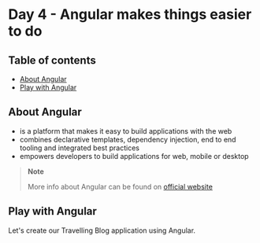 # Day 4 - Angular makes things easier to do

## Table of contents

- [About Angular](#about-angular)
- [Play with Angular](#play-with-angular)

## About Angular

- is a platform that makes it easy to build applications with the web
- combines declarative templates, dependency injection, end to end tooling and integrated best practices
- empowers developers to build applications for web, mobile or desktop

> **Note**
>
> More info about Angular can be found on [official website](https://angular.io)

## Play with Angular

Let's create our Travelling Blog application using Angular.